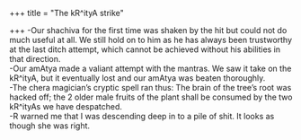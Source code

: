 +++
title = "The kR^ityA strike"

+++
\-Our shachiva for the first time was shaken by the hit but could not do
much useful at all. We still hold on to him as he has always been
trustworthy at the last ditch attempt, which cannot be achieved without
his abilities in that direction.  
\-Our amAtya made a valiant attempt with the mantras. We saw it take on
the kR^ityA, but it eventually lost and our amAtya was beaten
thoroughly.  
\-The chera magician’s cryptic spell ran thus: The brain of the tree’s
root was hacked off; the 2 older male fruits of the plant shall be
consumed by the two kR^ityAs we have despatched.  
\-R warned me that I was descending deep in to a pile of shit. It looks
as though she was right.
